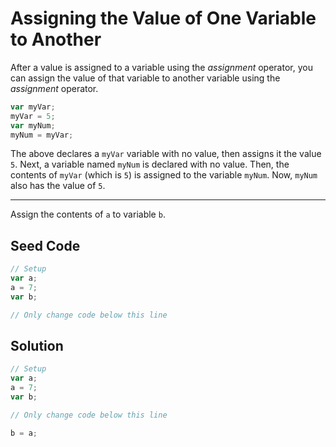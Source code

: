 # Assigning the Value of One Variable to Another

After a value is assigned to a variable using the *assignment* operator, you can assign the value of that variable to another variable using the *assignment* operator.

```javascript
var myVar;
myVar = 5;
var myNum;
myNum = myVar;
```

The above declares a `myVar` variable with no value, then assigns it the value `5`. Next, a variable named `myNum` is declared with no value. Then, the contents of `myVar` (which is `5`) is assigned to the variable `myNum`. Now, `myNum` also has the value of `5`.

-----

Assign the contents of `a` to variable `b`.

## Seed Code

```javascript
// Setup
var a;
a = 7;
var b;

// Only change code below this line
```

## Solution

```javascript
// Setup
var a;
a = 7;
var b;

// Only change code below this line

b = a;
```